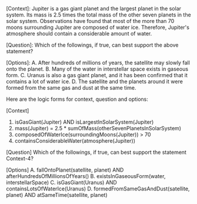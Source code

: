 [Context]:
Jupiter is a gas giant planet and the largest planet in the solar system. Its mass is 2.5 times the total mass of the other seven planets in the solar system. Observations have found that most of the more than 70 moons surrounding Jupiter are composed of water ice. Therefore, Jupiter's atmosphere should contain a considerable amount of water.

[Question]:
Which of the followings, if true, can best support the above statement?

[Options]:
A. After hundreds of millions of years, the satellite may slowly fall onto the planet.
B. Many of the water in interstellar space exists in gaseous form.
C. Uranus is also a gas giant planet, and it has been confirmed that it contains a lot of water ice.
D. The satellite and the planets around it were formed from the same gas and dust at the same time.

Here are the logic forms for context, question and options:

[Context]
1. isGasGiant(Jupiter) AND isLargestInSolarSystem(Jupiter)
2. mass(Jupiter) = 2.5 * sumOfMass(otherSevenPlanetsInSolarSystem)
3. composedOfWaterIce(surroundingMoons(Jupiter)) > 70
4. containsConsiderableWater(atmosphere(Jupiter))

[Question]
Which of the followings, if true, can best support the statement Context-4?

[Options]
A. fallOntoPlanet(satellite, planet) AND afterHundredsOfMillionsOfYears()
B. existsInGaseousForm(water, interstellarSpace)
C. isGasGiant(Uranus) AND containsLotsOfWaterIce(Uranus)
D. formedFromSameGasAndDust(satellite, planet) AND atSameTime(satellite, planet)